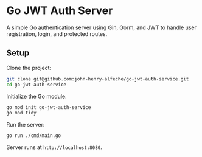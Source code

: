# Go JWT Auth Server

A simple Go authentication server using Gin, Gorm, and JWT to handle user registration, login, and protected routes.

## Setup

Clone the project:
```bash
git clone git@github.com:john-henry-alfeche/go-jwt-auth-service.git
cd go-jwt-auth-service
```

Initialize the Go module:
```bash
go mod init go-jwt-auth-service
go mod tidy
```

Run the server:
```bash
go run ./cmd/main.go
```

Server runs at `http://localhost:8080`.
